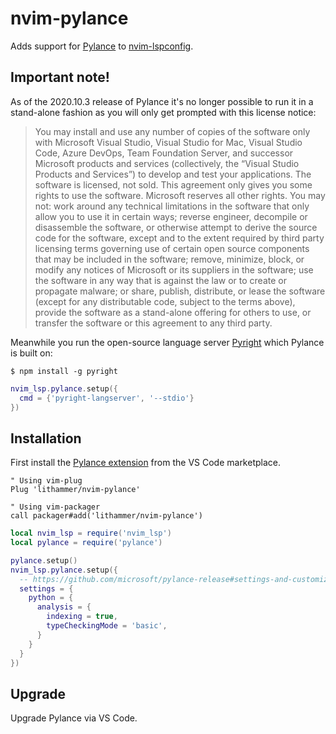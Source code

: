 # nvim-pylance

Adds support for [Pylance](https://github.com/microsoft/pylance-release) to
[nvim-lspconfig](https://github.com/neovim/nvim-lspconfig).

## Important note!

As of the 2020.10.3 release of Pylance it's no longer possible to run it in
a stand-alone fashion as you will only get prompted with this license notice:

> You may install and use any number of copies of the software only with
> Microsoft Visual Studio, Visual Studio for Mac, Visual Studio Code, Azure
> DevOps, Team Foundation Server, and successor Microsoft products and services
> (collectively, the “Visual Studio Products and Services”) to develop and test
> your applications. The software is licensed, not sold. This agreement only
> gives you some rights to use the software. Microsoft reserves all other
> rights. You may not: work around any technical limitations in the software
> that only allow you to use it in certain ways; reverse engineer, decompile or
> disassemble the software, or otherwise attempt to derive the source code for
> the software, except and to the extent required by third party licensing
> terms governing use of certain open source components that may be included in
> the software; remove, minimize, block, or modify any notices of Microsoft or
> its suppliers in the software; use the software in any way that is against
> the law or to create or propagate malware; or share, publish, distribute, or
> lease the software (except for any distributable code, subject to the terms
> above), provide the software as a stand-alone offering for others to use, or
> transfer the software or this agreement to any third party.

Meanwhile you run the open-source language server
[Pyright](https://github.com/microsoft/pyright) which Pylance is built on:

```console
$ npm install -g pyright
```

```lua
nvim_lsp.pylance.setup({
  cmd = {'pyright-langserver', '--stdio'}
})
```

## Installation

First install the [Pylance
extension](https://marketplace.visualstudio.com/items?itemName=ms-python.vscode-pylance)
from the VS Code marketplace.

```vim
" Using vim-plug
Plug 'lithammer/nvim-pylance'

" Using vim-packager
call packager#add('lithammer/nvim-pylance')
```

```lua
local nvim_lsp = require('nvim_lsp')
local pylance = require('pylance')

pylance.setup()
nvim_lsp.pylance.setup({
  -- https://github.com/microsoft/pylance-release#settings-and-customization
  settings = {
    python = {
      analysis = {
        indexing = true,
        typeCheckingMode = 'basic',
      }
    }
  }
})
```

## Upgrade

Upgrade Pylance via VS Code.
